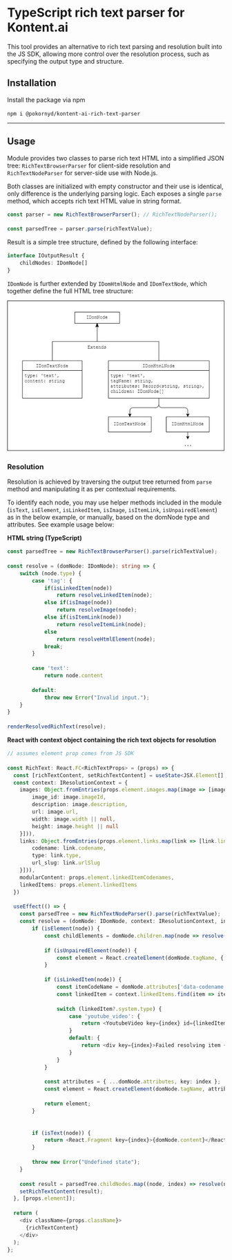 # TypeScript rich text parser for Kontent.ai

This tool provides an alternative to rich text parsing and resolution built into the JS SDK, allowing more control over the resolution process, such as specifying the output type and structure.

## Installation

Install the package via npm

```npm i @pokornyd/kontent-ai-rich-text-parser```

***

## Usage

Module provides two classes to parse rich text HTML into a simplified JSON tree: ```RichTextBrowserParser``` for client-side resolution and ```RichTextNodeParser``` for server-side use with Node.js.

Both classes are initialized with empty constructor and their use is identical, only difference is the underlying parsing logic. Each exposes a single ```parse``` method, which accepts rich text HTML value in string format.

```ts
const parser = new RichTextBrowserParser(); // RichTextNodeParser();

const parsedTree = parser.parse(richTextValue);
```

Result is a simple tree structure, defined by the following interface:

```ts
interface IOutputResult {
    childNodes: IDomNode[]
}
```

``IDomNode`` is further extended by ``IDomHtmlNode`` and ``IDomTextNode``, which together define the full HTML tree structure:

![Resolved DOMTree](domtree.jpg)

### Resolution

Resolution is achieved by traversing the output tree returned from ```parse``` method and manipulating it as per contextual requirements. 

To identify each node, you may use helper methods included in the module (``isText``, ``isElement``, ``isLinkedItem``, ``isImage``, ``isItemLink``, ``isUnpairedElement``) as in the below example, or manually, based on the domNode type and attributes. See example usage below:

**HTML string (TypeScript)**
```ts
const parsedTree = new RichTextBrowserParser().parse(richTextValue);

const resolve = (domNode: IDomNode): string => {
    switch (node.type) {
        case 'tag': {
            if(isLinkedItem(node))
                return resolveLinkedItem(node);
            else if(isImage(node))
                return resolveImage(node);
            else if(isItemLink(node))
                return resolveItemLink(node);
            else
                return resolveHtmlElement(node);
            break;
        }

        case 'text':
            return node.content                   
    
        default:
            throw new Error("Invalid input.");
    }
}

renderResolvedRichText(resolve);
```

**React with context object containing the rich text objects for resolution**

```ts
// assumes element prop comes from JS SDK

const RichText: React.FC<RichTextProps> = (props) => {
  const [richTextContent, setRichTextContent] = useState<JSX.Element[] | null>(null);
  const context: IResolutionContext = {
    images: Object.fromEntries(props.element.images.map(image => [image.imageId, {
        image_id: image.imageId,
        description: image.description,
        url: image.url,
        width: image.width || null,
        height: image.height || null
    }])),
    links: Object.fromEntries(props.element.links.map(link => [link.linkId, {
        codename: link.codename,
        type: link.type,
        url_slug: link.urlSlug
    }])),
    modularContent: props.element.linkedItemCodenames,
    linkedItems: props.element.linkedItems
  })

  useEffect(() => {
    const parsedTree = new RichTextNodeParser().parse(richTextValue);
    const resolve = (domNode: IDomNode, context: IResolutionContext, index: number): JSX.Element => {
        if (isElement(node)) {
            const childElements = domNode.children.map(node => resolve(node));

            if (isUnpairedElement(node)) {
                const element = React.createElement(domNode.tagName, {...domNode.attributes});
            }

            if (isLinkedItem(node)) {
                const itemCodeName = domNode.attributes['data-codename'];
                const linkedItem = context.linkedItems.find(item => item.system.codename === itemCodeName);

                switch (linkedItem?.system.type) {
                    case 'youtube_video': {
                        return <YoutubeVideo key={index} id={linkedItem.elements.videoId.value} />;
                    }
                    default: {
                        return <div key={index}>Failed resolving item {linkedItem.system.codename}. Resolver for type {linkedItem.system.type} not implemented.</div>;
                    }
                }
            }
            
            const attributes = { ...domNode.attributes, key: index };
            const element = React.createElement(domNode.tagName, attributes, childElements);

            return element;
        }


        if (isText(node)) {
            return <React.Fragment key={index}>{domNode.content}</React.Fragment>
        }

        throw new Error("Undefined state");
    }

    const result = parsedTree.childNodes.map((node, index) => resolve(node, context, index));
    setRichTextContent(result);
  }, [props.element]);

  return (
    <div className={props.className}>
      {richTextContent}
    </div>
  );
};
```



